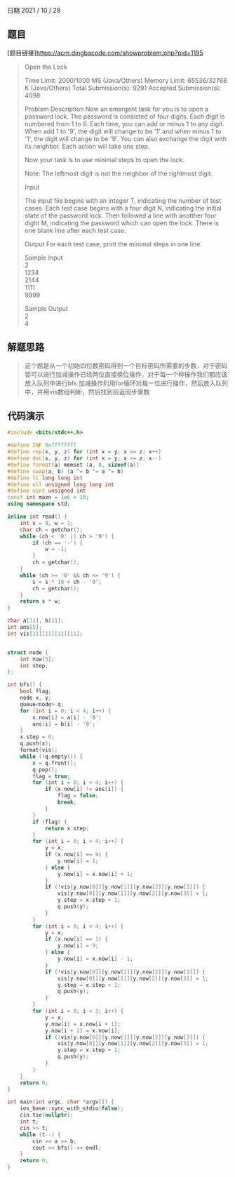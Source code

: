 日期 2021 / 10 / 28
## 题目
[题目链接]<https://acm.dingbacode.com/showproblem.php?pid=1195>
> Open the Lock
>
>Time Limit: 2000/1000 MS (Java/Others)    Memory Limit: 65536/32768 K (Java/Others)
>Total Submission(s): 9291    Accepted Submission(s): 4098
>
>
>Problem Description
Now an emergent task for you is to open a password lock. The password is consisted of four digits. Each digit is numbered from 1 to 9. 
Each time, you can add or minus 1 to any digit. When add 1 to '9', the digit will change to be '1' and when minus 1 to '1', the digit will change to be '9'. You can also exchange the digit with its neighbor. Each action will take one step.
>
>Now your task is to use minimal steps to open the lock.
>
>Note: The leftmost digit is not the neighbor of the rightmost digit.
> 
>
>Input
>
>The input file begins with an integer T, indicating the number of test cases. 
Each test case begins with a four digit N, indicating the initial state of the password lock. Then followed a line with anotther four dight M, indicating the password which can open the lock. There is one blank line after each test case.
> 
>
>Output
For each test case, print the minimal steps in one line.  
>
>Sample Input  
>2  
>1234  
>2144  
>1111  
>9999  
>
>Sample Output  
>2  
>4

## 解题思路
> 这个题是从一个初始四位数密码得到一个目标密码所需要的步数，对于密码锁可以进行加减操作已经两位直接换位操作，对于每一个种操作我们都应该放入队列中进行bfs
> 加减操作利用for循环对每一位进行操作，然后放入队列中，并用vis数组判断，然后找到后返回步骤数

## 代码演示
```cpp
#include <bits/stdc++.h>

#define INF 0x7fffffff
#define rep(x, y, z) for (int x = y; x <= z; x++)
#define dec(x, y, z) for (int x = y; x >= z; x--)
#define format(a) memset (a, 0, sizeof(a))
#define swap(a, b) (a ^= b ^= a ^= b)
#define ll long long int
#define ull unsigned long long int 
#define uint unsigned int
const int maxn = 1e6 + 10;
using namespace std;

inline int read() {
	int s = 0, w = 1;
	char ch = getchar();
	while (ch < '0' || ch > '9') {
		if (ch == '-') {
			w = -1;
		}
		ch = getchar();
	}
	while (ch >= '0' && ch <= '9') {
		s = s * 10 + ch - '0';
		ch = getchar();
	}
	return s * w;
}

char a[11], b[11];
int ans[5];
int vis[11][11][11][11];


struct node {
	int now[5];
	int step;
};

int bfs() {
	bool flag;
	node x, y;
	queue<node> q;
	for (int i = 0; i < 4; i++) {
		x.now[i] = a[i] - '0';
		ans[i] = b[i] - '0';
	}
	x.step = 0;
	q.push(x);
	format(vis);
	while (!q.empty()) {
		x = q.front();
		q.pop();
		flag = true;
		for (int i = 0; i < 4; i++) {
			if (x.now[i] != ans[i]) {
				flag = false;
				break;
			}
		}
		if (flag) {
			return x.step;
		}
		for (int i = 0; i < 4; i++) {
			y = x;
			if (x.now[i] == 9) {
				y.now[i] = 1;
			} else {
				y.now[i] = x.now[i] + 1;
			}
			if (!vis[y.now[0]][y.now[1]][y.now[2]][y.now[3]]) {
				vis[y.now[0]][y.now[1]][y.now[2]][y.now[3]] = 1;
				y.step = x.step + 1;
				q.push(y);
			}
		}
		for (int i = 0; i < 4; i++) {
			y = x;
			if (x.now[i] == 1) {
				y.now[i] = 9;
			} else {
				y.now[i] = x.now[i] - 1;
			}
			if (!vis[y.now[0]][y.now[1]][y.now[2]][y.now[3]]) {
				vis[y.now[0]][y.now[1]][y.now[2]][y.now[3]] = 1;
				y.step = x.step + 1;
				q.push(y);
			}
		} 
		for (int i = 0; i < 3; i++) {
			y = x;
			y.now[i] = x.now[i + 1];
			y.now[i + 1] = x.now[i];
			if (!vis[y.now[0]][y.now[1]][y.now[2]][y.now[3]]) {
				vis[y.now[0]][y.now[1]][y.now[2]][y.now[3]] = 1;
				y.step = x.step + 1;
				q.push(y);
			}
		}
	}
	return 0;
}

int main(int argc, char *argv[]) {
	ios_base::sync_with_stdio(false);
	cin.tie(nullptr);
	int t;
	cin >> t;
	while (t--) {
		cin >> a >> b;
		cout << bfs() << endl;
	}
	return 0;
}
```
> 
